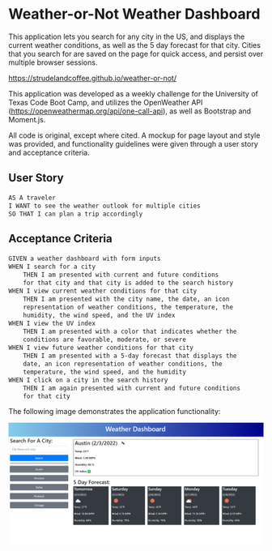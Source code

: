 # Weather-or-Not Weather Dashboard

This application lets you search for any city in the US, and displays the current weather conditions, as well as the 5 day forecast for that city. Cities that you search for are saved on the page for quick access, and persist over multiple browser sessions.

https://strudelandcoffee.github.io/weather-or-not/

This application was developed as a weekly challenge for the University of Texas Code Boot Camp, and utilizes the OpenWeather API (https://openweathermap.org/api/one-call-api), as well as Bootstrap and Moment.js.

All code is original, except where cited. A mockup for page layout and style was provided, and functionality guidelines were given through a user story and acceptance criteria.

## User Story

```
AS A traveler
I WANT to see the weather outlook for multiple cities
SO THAT I can plan a trip accordingly
```

## Acceptance Criteria

```
GIVEN a weather dashboard with form inputs
WHEN I search for a city
    THEN I am presented with current and future conditions 
    for that city and that city is added to the search history
WHEN I view current weather conditions for that city
    THEN I am presented with the city name, the date, an icon 
    representation of weather conditions, the temperature, the 
    humidity, the wind speed, and the UV index
WHEN I view the UV index
    THEN I am presented with a color that indicates whether the 
    conditions are favorable, moderate, or severe
WHEN I view future weather conditions for that city
    THEN I am presented with a 5-day forecast that displays the 
    date, an icon representation of weather conditions, the 
    temperature, the wind speed, and the humidity
WHEN I click on a city in the search history
    THEN I am again presented with current and future conditions 
    for that city
```

The following image demonstrates the application functionality:

![weather dashboard demo](https://github.com/strudelAndCoffee/weather-or-not/blob/main/assets/images/demo-screencap.png?raw=true)